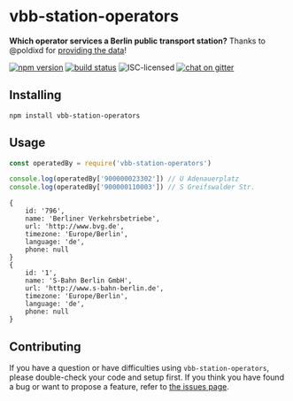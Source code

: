# vbb-station-operators

**Which operator services a Berlin public transport station?** Thanks to @poldixd for [providing the data](https://github.com/poldixd/vbb-stations)!

[![npm version](https://img.shields.io/npm/v/vbb-station-operators.svg)](https://www.npmjs.com/package/vbb-station-operators)
[![build status](https://img.shields.io/travis/derhuerst/vbb-station-operators.svg)](https://travis-ci.org/derhuerst/vbb-station-operators)
![ISC-licensed](https://img.shields.io/github/license/derhuerst/vbb-station-operators.svg)
[![chat on gitter](https://badges.gitter.im/derhuerst.svg)](https://gitter.im/derhuerst)


## Installing

```shell
npm install vbb-station-operators
```


## Usage

```js
const operatedBy = require('vbb-station-operators')

console.log(operatedBy['900000023302']) // U Adenauerplatz
console.log(operatedBy['900000110003']) // S Greifswalder Str.
```

```
{
	id: '796',
	name: 'Berliner Verkehrsbetriebe',
	url: 'http://www.bvg.de',
	timezone: 'Europe/Berlin',
	language: 'de',
	phone: null
}
{
	id: '1',
	name: 'S-Bahn Berlin GmbH',
	url: 'http://www.s-bahn-berlin.de',
	timezone: 'Europe/Berlin',
	language: 'de',
	phone: null
}
```


## Contributing

If you have a question or have difficulties using `vbb-station-operators`, please double-check your code and setup first. If you think you have found a bug or want to propose a feature, refer to [the issues page](https://github.com/derhuerst/vbb-station-operators/issues).
